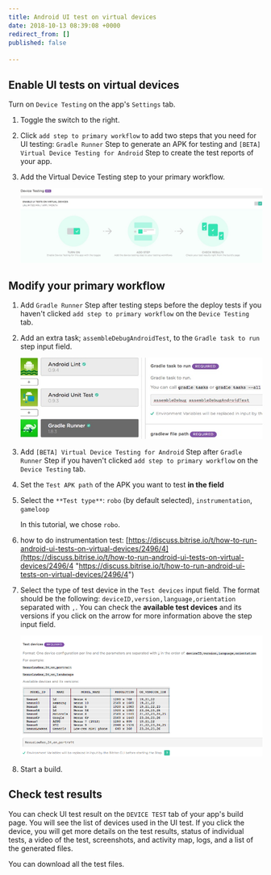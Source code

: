 ```yaml
---
title: Android UI test on virtual devices
date: 2018-10-13 08:39:08 +0000
redirect_from: []
published: false

---
```

## Enable UI tests on virtual devices

Turn on `Device Testing` on the app's `Settings` tab.

1. Toggle the switch to the right.
2. Click `add step to primary workflow` to add two steps that you need for UI testing: `Gradle Runner` Step to generate an APK for testing and `[BETA] Virtual Device Testing for Android` Step to create the test reports of your app.
3. Add the Virtual Device Testing step to your primary workflow.

   ![](/img/android-vdt-turn-on.jpg)

## Modify your primary workflow

1. Add `Gradle Runner` Step after testing steps before the deploy tests if you haven't clicked `add step to primary workflow` on the `Device Testing` tab.
2. Add an extra task; `assembleDebugAndroidTest`, to the `Gradle task to run` step input field.

   ![](/img/assembledebugandroidtest.jpg)
3. Add `[BETA] Virtual Device Testing for Android` Step after `Gradle Runner` Step if you haven't clicked `add step to primary workflow` on the `Device Testing` tab.
4. Set the `Test APK path` of the APK you want to test **in the field**
5. Select the `**Test type**`: `robo` (by default selected), `instrumentation`, `gameloop`

   In this tutorial, we chose `robo`.
6. how to do instrumentation test: [https://discuss.bitrise.io/t/how-to-run-android-ui-tests-on-virtual-devices/2496/4](https://discuss.bitrise.io/t/how-to-run-android-ui-tests-on-virtual-devices/2496/4 "https://discuss.bitrise.io/t/how-to-run-android-ui-tests-on-virtual-devices/2496/4")
7. Select the type of test device in the `Test devices` input field. The format should be the following: `deviceID,version,language,orientation` separated with `,`. You can check the **available test devices** and its versions if you click on the arrow for more information above the step input field.

   ![](/img/test-devices.png)
8. Start a build.

## Check test results

You can check UI test result on the `DEVICE TEST` tab of your app's build page. You will see the list of devices used in the UI test. If you click the device, you will get more details on the test results, status of individual tests, a video of the test, screenshots, and activity map, logs, and a list of the generated files.

You can download all the test files.